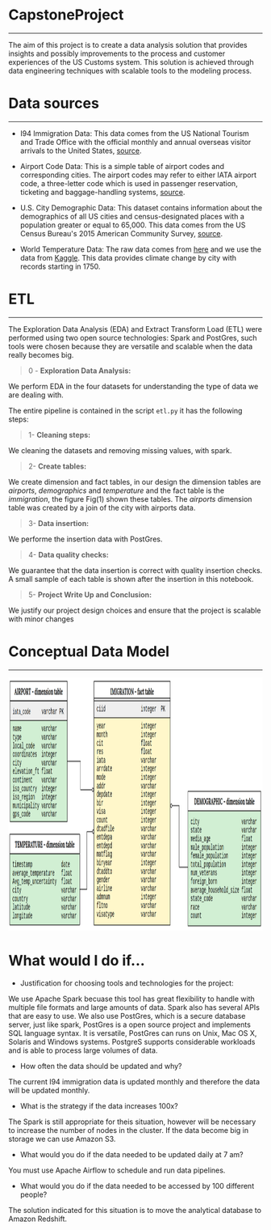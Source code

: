 # CapstoneProject
---
The aim of this project is to create a data analysis solution that provides insights and possibly improvements to the process and customer experiences of the US Customs system. This solution is achieved through data engineering techniques with scalable tools to the modeling process. 


# Data sources
---

- I94 Immigration Data: This data comes from the US National Tourism and Trade Office with the official monthly and annual overseas visitor arrivals to the United States, [source](https://travel.trade.gov/research/programs/i94/index.asp).

- Airport Code Data: This is a simple table of airport codes and corresponding cities. The airport codes may refer to either IATA airport code, a three-letter code which is used in passenger reservation, ticketing and baggage-handling systems, [source](https://datahub.io/core/airport-codes#data).

- U.S. City Demographic Data: This dataset contains information about the demographics of all US cities and census-designated places with a population greater or equal to 65,000. This data comes from the US Census Bureau's 2015 American Community Survey, [source](https://public.opendatasoft.com/explore/dataset/us-cities-demographics/export/).

- World Temperature Data: The raw data comes from [here](http://berkeleyearth.org/data/) and we use the data from [Kaggle](https://www.kaggle.com/berkeleyearth/climate-change-earth-surface-temperature-data). This data provides climate change by city with records starting in 1750.

# ETL
---

The Exploration Data Analysis (EDA) and Extract Transform Load (ETL) were performed using two open source technologies:
Spark and PostGres, such tools were chosen because they are versatile and scalable when the data really becomes big.

> 0 - **Exploration Data Analysis:** 

We perform EDA in the four datasets for understanding the type of data we are dealing with.

The entire pipeline is contained in the script  `etl.py` it has the following steps:

> 1-  **Cleaning steps:** 

We cleaning the datasets and removing missing values, with spark. 

> 2-  **Create tables:** 

We create dimension and fact tables, in our design the dimension tables are _airports_, _demographics_ and _temperature_ and the fact 
table is the _immigration_, the figure Fig(1) shown these tables. The _airports_ dimension table was created by a join of the city with airports data.

> 3-  **Data insertion:** 

We performe the insertion data with PostGres.

> 4- **Data quality checks:** 

We guarantee that the data insertion is correct with quality insertion checks. A small sample of each table is shown after the insertion in this notebook.

> 5- **Project Write Up and Conclusion:** 

We justify our project design choices and ensure that the project is scalable with minor changes

# Conceptual Data Model
---

<img src="pics/schema.png" width="800" height="501">


# What would I do if...

- Justification for choosing tools and technologies for the project: 

We use Apache Spark becuase this tool has great flexibility to handle with multiple file formats and large amounts of data. Spark also has several APIs that are easy to use. We also use PostGres, which is a secure database server, just like spark, PostGres is a open source project and implements SQL language syntax. It is versatile, PostGres can runs on Unix, Mac OS X, Solaris and Windows systems. PostgreS supports considerable workloads and is able to process large volumes of data.

- How often the data should be updated and why?

The current I94 immigration data is updated monthly and therefore the data will be updated monthly.

- What is the strategy if the data increases 100x?

The Spark is still appropriate for theis situation, however will be necessary to increase the number of nodes in the cluster. If the data become big in storage we can use Amazon S3.

- What would you do if the data needed to be updated daily at 7 am?

You must use Apache Airflow to schedule and run data pipelines.

- What would you do if the data needed to be accessed by 100 different people?

The solution indicated for this situation is to move the analytical database to Amazon Redshift.
